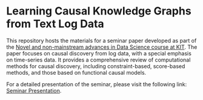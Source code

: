 # Learning Causal Knowledge Graphs from Text Log Data

This repository hosts the materials for a seminar paper developed as part of
the [Novel and non-mainstream advances in Data Science course at KIT](https://dbis.ipd.kit.edu/english/3211_3247.php).
The paper focuses on causal discovery from log data, with a special emphasis on time-series data. It provides a
comprehensive review of computational methods for causal discovery, including constraint-based, score-based methods, and
those based on functional causal models.

For a detailed presentation of the seminar, please visit the following
link: [Seminar Presentation](https://docs.google.com/presentation/d/1iIxANb0vEzttVscMNtAo6h0Ulmrd_4fd/edit?usp=sharing&ouid=108928115335394799565&rtpof=true&sd=true).

